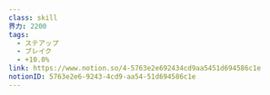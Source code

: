 ```yaml
---
class: skill
界力: 2200
tags:
  - ステアップ
  - ブレイク
  - +10.0%
link: https://www.notion.so/4-5763e2e692434cd9aa5451d694586c1e
notionID: 5763e2e6-9243-4cd9-aa54-51d694586c1e
---
```

